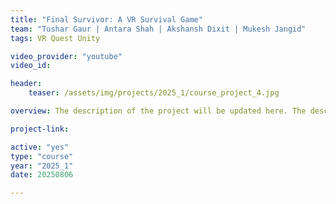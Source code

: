 ```yaml
---
title: "Final Survivor: A VR Survival Game"
team: "Tushar Gaur | Antara Shah | Akshansh Dixit | Mukesh Jangid"
tags: VR Quest Unity

video_provider: "youtube"
video_id:

header:
    teaser: /assets/img/projects/2025_1/course_project_4.jpg

overview: The description of the project will be updated here. The description of the project will be updated here. The description of the project will be updated here. The description of the project will be updated here.<br><br>We can add some screenshots as well if required.<br><br>

project-link:

active: "yes"
type: "course"
year: "2025_1"
date: 20250806

---
```

